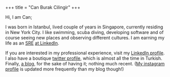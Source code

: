 +++
title = "Can Burak Cilingir"
+++

Hi, I am Can;

I was born in Istanbul, lived couple of years in Singapore, currently residing in New York City. I like swimming, scuba diving, developing software and of course seeing new places and observing different cultures. I am earning my life as an [SRE](https://en.wikipedia.org/wiki/Site_reliability_engineering) [at LinkedIn](https://engineering.linkedin.com/new-york-engineering#site-reliability).

If you are interested in my professional experience, visit my [LinkedIn profile](https://www.linkedin.com/in/canburakcilingir/).  I also have a boutique [twitter profile](https://twitter.com/canburak/), which is almost all the time in Turkish. Finally, [a blog](https://medium.com/@canburak), for the sake of having it; nothing much recent. ([My instagram profile](https://www.instagram.com/canbc/) is updated more frequently than my blog though!)
